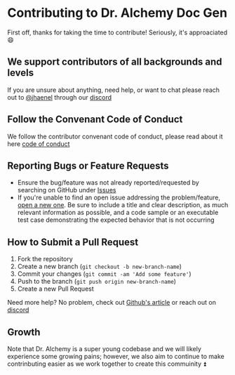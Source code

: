 # Contributing to Dr. Alchemy Doc Gen

First off, thanks for taking the time to contribute! Seriously, it's approaciated 😄

## We support contributors of all backgrounds and levels
If you are unsure about anything, need help, or want to chat please reach out to [@jhaenel](https://github.com/jhaenel) through our [discord](https://discord.gg/8TezEpFr)

## Follow the Convenant Code of Conduct
We follow the contributor convenant code of conduct, please read about it here [code of conduct](https://www.contributor-covenant.org/version/2/1/code_of_conduct/)

## Reporting Bugs or Feature Requests
- Ensure the bug/feature was not already reported/requested by searching on GitHub under [Issues](https://github.com/jhaenel/Dr-Alchemy-Doc-Gen/issues)
- If you're unable to find an open issue addressing the problem/feature, [open a new one](link_to_create_new_issue_for_your_repo). Be sure to include a title and clear description, as much relevant information as possible, and a code sample or an executable test case demonstrating the expected behavior that is not occurring

## How to Submit a Pull Request
1. Fork the repository
2. Create a new branch (`git checkout -b new-branch-name`)
3. Commit your changes (`git commit -am 'Add some feature'`)
4. Push to the branch (`git push origin new-branch-name`)
5. Create a new Pull Request

Need more help? No problem, check out [Github's article](https://docs.github.com/en/pull-requests/collaborating-with-pull-requests/proposing-changes-to-your-work-with-pull-requests/creating-a-pull-request) or reach out on [discord](https://discord.gg/8TezEpFr)

## Growth
Note that Dr. Alchemy is a super young codebase and we will likely experience some growing pains; however, we also aim to continue to make contrinbuting easier as we work together to create this commuinity ⏫
